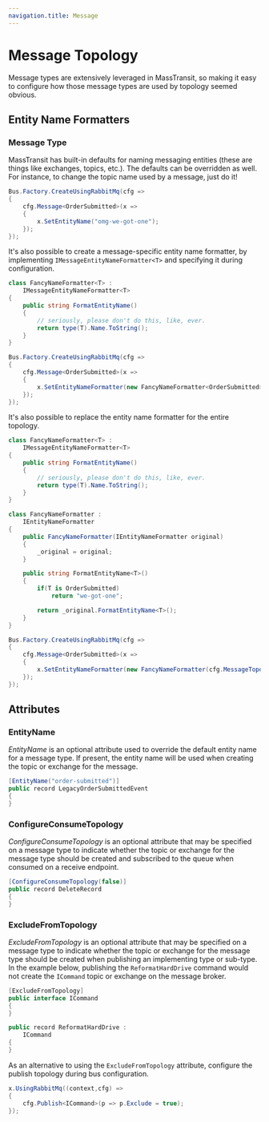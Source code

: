 ```yaml
---
navigation.title: Message
---
```


# Message Topology

Message types are extensively leveraged in MassTransit, so making it easy to configure how those message types are used by topology seemed obvious.

## Entity Name Formatters

### Message Type

MassTransit has built-in defaults for naming messaging entities (these are things like exchanges, topics, etc.). The defaults can be overridden as well. For instance, to change the topic name used by a message, just do it!

```csharp
Bus.Factory.CreateUsingRabbitMq(cfg =>
{
    cfg.Message<OrderSubmitted>(x =>
    {
        x.SetEntityName("omg-we-got-one");
    });
});
```

It's also possible to create a message-specific entity name formatter, by implementing `IMessageEntityNameFormatter<T>` and specifying it during configuration.

```csharp
class FancyNameFormatter<T> :
    IMessageEntityNameFormatter<T>
{
    public string FormatEntityName()
    {
        // seriously, please don't do this, like, ever.
        return type(T).Name.ToString();
    }
}

Bus.Factory.CreateUsingRabbitMq(cfg =>
{
    cfg.Message<OrderSubmitted>(x =>
    {
        x.SetEntityNameFormatter(new FancyNameFormatter<OrderSubmitted>());
    });
});
```

It's also possible to replace the entity name formatter for the entire topology.

```csharp
class FancyNameFormatter<T> :
    IMessageEntityNameFormatter<T>
{
    public string FormatEntityName()
    {
        // seriously, please don't do this, like, ever.
        return type(T).Name.ToString();
    }
}

class FancyNameFormatter :
    IEntityNameFormatter
{
    public FancyNameFormatter(IEntityNameFormatter original)
    {
        _original = original;
    }

    public string FormatEntityName<T>()
    {
        if(T is OrderSubmitted)
            return "we-got-one";

        return _original.FormatEntityName<T>();
    }
}

Bus.Factory.CreateUsingRabbitMq(cfg =>
{
    cfg.Message<OrderSubmitted>(x =>
    {
        x.SetEntityNameFormatter(new FancyNameFormatter(cfg.MessageTopology.EntityNameFormatter));;
    });
});
```

## Attributes

### EntityName

_EntityName_ is an optional attribute used to override the default entity name for a message type. If present, the entity name will be used when creating the topic or exchange for the message.

```csharp
[EntityName("order-submitted")]
public record LegacyOrderSubmittedEvent
{
}
```

### ConfigureConsumeTopology

_ConfigureConsumeTopology_ is an optional attribute that may be specified on a message type to indicate whether the topic or exchange for the message type should be created and subscribed to the queue when consumed on a receive endpoint.

```csharp
[ConfigureConsumeTopology(false)]
public record DeleteRecord
{
}
```

### ExcludeFromTopology

_ExcludeFromTopology_ is an optional attribute that may be specified on a message type to indicate whether the topic or exchange for the message type should be created when publishing an implementing type or sub-type. In the example below, publishing the `ReformatHardDrive` command would not create the `ICommand` topic or exchange on the message broker.

```csharp
[ExcludeFromTopology]
public interface ICommand
{
}

public record ReformatHardDrive :
    ICommand
{
}
```

As an alternative to using the `ExcludeFromTopology` attribute, configure the publish topology during bus configuration.

```csharp
x.UsingRabbitMq((context,cfg) =>
{
    cfg.Publish<ICommand>(p => p.Exclude = true);
});
```
